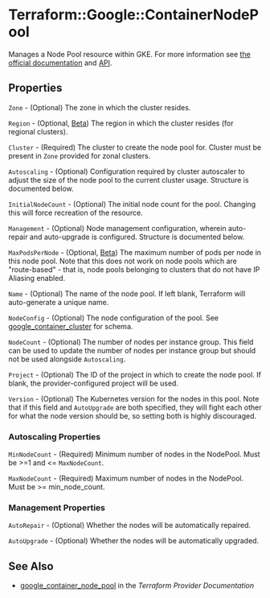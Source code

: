 # Terraform::Google::ContainerNodePool

Manages a Node Pool resource within GKE. For more information see
[the official documentation](https://cloud.google.com/container-engine/docs/node-pools)
and
[API](https://cloud.google.com/container-engine/reference/rest/v1/projects.zones.clusters.nodePools).

## Properties

`Zone` - (Optional) The zone in which the cluster resides.

`Region` - (Optional, [Beta](https://terraform.io/docs/providers/google/provider_versions.html)) The region in which the cluster resides (for regional clusters).

`Cluster` - (Required) The cluster to create the node pool for.  Cluster must be present in `Zone` provided for zonal clusters.

`Autoscaling` - (Optional) Configuration required by cluster autoscaler to adjust the size of the node pool to the current cluster usage. Structure is documented below.

`InitialNodeCount` - (Optional) The initial node count for the pool. Changing this will force recreation of the resource.

`Management` - (Optional) Node management configuration, wherein auto-repair and auto-upgrade is configured. Structure is documented below.

`MaxPodsPerNode` - (Optional, [Beta](https://terraform.io/docs/providers/google/provider_versions.html)) The maximum number of pods per node in this node pool. Note that this does not work on node pools which are "route-based" - that is, node pools belonging to clusters that do not have IP Aliasing enabled.

`Name` - (Optional) The name of the node pool. If left blank, Terraform will auto-generate a unique name.

`NodeConfig` - (Optional) The node configuration of the pool. See [google_container_cluster](container_cluster.html) for schema.

`NodeCount` - (Optional) The number of nodes per instance group. This field can be used to update the number of nodes per instance group but should not be used alongside `Autoscaling`.

`Project` - (Optional) The ID of the project in which to create the node pool. If blank, the provider-configured project will be used.

`Version` - (Optional) The Kubernetes version for the nodes in this pool. Note that if this field and `AutoUpgrade` are both specified, they will fight each other for what the node version should be, so setting both is highly discouraged.

### Autoscaling Properties

`MinNodeCount` - (Required) Minimum number of nodes in the NodePool. Must be >=1 and <= `MaxNodeCount`.

`MaxNodeCount` - (Required) Maximum number of nodes in the NodePool. Must be >= min_node_count.

### Management Properties

`AutoRepair` - (Optional) Whether the nodes will be automatically repaired.

`AutoUpgrade` - (Optional) Whether the nodes will be automatically upgraded.


## See Also

* [google_container_node_pool](https://www.terraform.io/docs/providers/google/r/container_node_pool.html) in the _Terraform Provider Documentation_